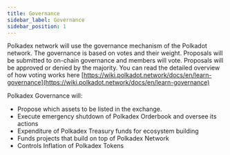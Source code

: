 ```yaml
---
title: Governance
sidebar_label: Governance
sidebar_position: 1
---
```


Polkadex network will use the governance mechanism of the Polkadot network. The governance is based on votes and their weight. Proposals will be submitted to on-chain governance and members will vote. Proposals will be approved or denied by the majority. You can read the detailed overview of how voting works here [https://wiki.polkadot.network/docs/en/learn-governance](https://wiki.polkadot.network/docs/en/learn-governance)

Polkadex Governance will:

* Propose which assets to be listed in the exchange.
* Execute emergency shutdown of Polkadex Orderbook and oversee its actions
* Expenditure of Polkadex Treasury funds for ecosystem building
* Funds projects that build on top of Polkadex Network
* Controls Inflation of Polkadex Tokens

